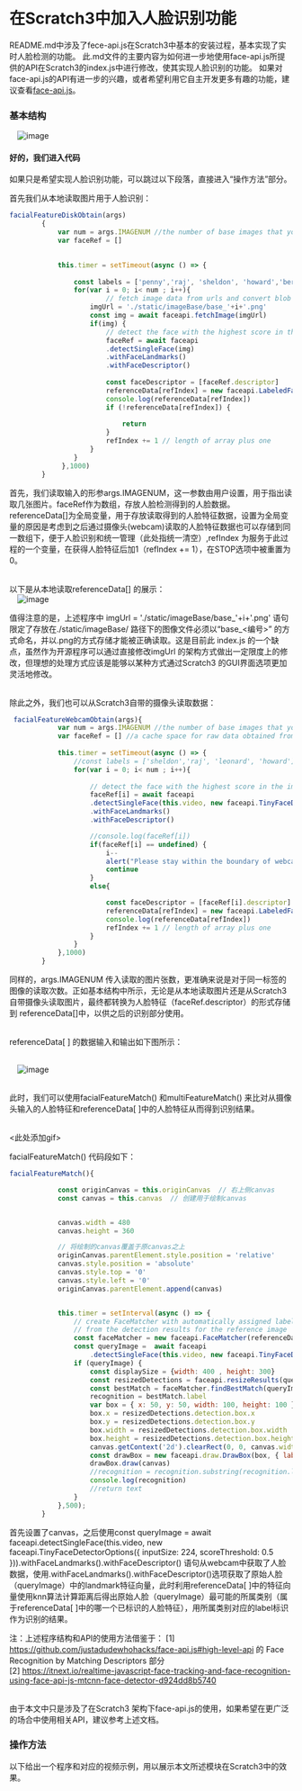 
在Scratch3中加入人脸识别功能
=================================

README.md中涉及了fece-api.js在Scratch3中基本的安装过程，基本实现了实时人脸检测的功能。
此.md文件的主要内容为如何进一步地使用face-api.js所提供的API在Scratch3的index.js中进行修改，使其实现人脸识别的功能。
如果对face-api.js的API有进一步的兴趣，或者希望利用它自主开发更多有趣的功能，建议查看[face-api.js](https://github.com/justadudewhohacks/face-api.js#high-level-api)。

### 基本结构

&emsp;![image](images/architectureForFaceapi_v1.png)<br>

#### 好的，我们进入代码

如果只是希望实现人脸识别功能，可以跳过以下段落，直接进入“操作方法”部分。

首先我们从本地读取图片用于人脸识别：
``` javascript
facialFeatureDiskObtain(args)
        {
            var num = args.IMAGENUM //the number of base images that you want to load
            var faceRef = []
            

            this.timer = setTimeout(async () => {
                
                const labels = ['penny','raj', 'sheldon', 'howard','bernadette']
                for(var i = 0; i< num ; i++){
                        // fetch image data from urls and convert blob to HTMLImage element
                    imgUrl = './static/imageBase/base_'+i+'.png'
                    const img = await faceapi.fetchImage(imgUrl)
                    if(img) {
                        // detect the face with the highest score in the image and compute it's landmarks and face descriptor
                        faceRef = await faceapi
                        .detectSingleFace(img)
                        .withFaceLandmarks()
                        .withFaceDescriptor()
    
                        const faceDescriptor = [faceRef.descriptor]
                        referenceData[refIndex] = new faceapi.LabeledFaceDescriptors(labels[i], faceDescriptor)
                        console.log(referenceData[refIndex])
                        if (!referenceData[refIndex]) {
                            
                            return
                        }
                        refIndex += 1 // length of array plus one
                    }
                }
             },1000)   
        }      
```
首先，我们读取输入的形参args.IMAGENUM，这一参数由用户设置，用于指出读取几张图片。faceRef作为数组，存放人脸检测得到的人脸数据。referenceData[]为全局变量，用于存放读取得到的人脸特征数据，设置为全局变量的原因是考虑到之后通过摄像头(webcam)读取的人脸特征数据也可以存储到同一数组下，便于人脸识别和统一管理（此处指统一清空）,refIndex 为服务于此过程的一个变量，在获得人脸特征后加1（refIndex += 1），在STOP选项中被重置为0。<br><br>

以下是从本地读取referenceData[] 的展示：<br>
&emsp;![image](scratch3_faceapi/facialFeatureDiskObtain.gif)<br>

值得注意的是，上述程序中 imgUrl = './static/imageBase/base_'+i+'.png' 语句限定了存放在./static/imageBase/ 路径下的图像文件必须以“base_<编号>” 的方式命名，并以.png的方式存储才能被正确读取。这是目前此 index.js 的一个缺点，虽然作为开源程序可以通过直接修改imgUrl 的架构方式做出一定限度上的修改，但理想的处理方式应该是能够以某种方式通过Scratch3 的GUI界面选项更加灵活地修改。<br><br>

除此之外，我们也可以从Scratch3自带的摄像头读取数据：
```javascript
 facialFeatureWebcamObtain(args){
            var num = args.IMAGENUM //the number of base images that you want to load
            var faceRef = [] //a cache space for raw data obtained from webcam
            
            this.timer = setTimeout(async () => {
                //const labels = ['sheldon','raj', 'leonard', 'howard']
                for(var i = 0; i< num ; i++){
                        
                    // detect the face with the highest score in the image and compute it's landmarks and face descriptor
                    faceRef[i] = await faceapi
                    .detectSingleFace(this.video, new faceapi.TinyFaceDetectorOptions({ inputSize: 224, scoreThreshold: 0.5 }))
                    .withFaceLandmarks()
                    .withFaceDescriptor()

                    //console.log(faceRef[i])
                    if(faceRef[i] == undefined) { 
                        i-- 
                        alert("Please stay within the boundary of webcam, thanks!")
                        continue
                    }
                    else{

                        const faceDescriptor = [faceRef[i].descriptor]
                        referenceData[refIndex] = new faceapi.LabeledFaceDescriptors(args.NAME,faceDescriptor)
                        console.log(referenceData[refIndex])
                        refIndex += 1 // length of array plus one
                    }
                }
            },1000)   
        }
```
同样的，args.IMAGENUM 传入读取的图片张数，更准确来说是对于同一标签的图像的读取次数。正如基本结构中所示，无论是从本地读取图片还是从Scratch3自带摄像头读取图片，最终都转换为人脸特征（faceRef.descriptor）的形式存储到 referenceData[]中，以供之后的识别部分使用。<br><br>

referenceData[ ] 的数据输入和输出如下图所示：<br><br>

&emsp;![image](images/architectureForFaceapi_s2_v1.png)<br><br>

此时，我们可以使用facialFeatureMatch() 和multiFeatureMatch() 来比对从摄像头输入的人脸特征和referenceData[ ]中的人脸特征从而得到识别结果。<br><br>

<此处添加gif>

facialFeatureMatch() 代码段如下：
```javascript
facialFeatureMatch(){

            const originCanvas = this.originCanvas  // 右上侧canvas
            const canvas = this.canvas  // 创建用于绘制canvas


            canvas.width = 480
            canvas.height = 360

            // 将绘制的canvas覆盖于原canvas之上
            originCanvas.parentElement.style.position = 'relative'
            canvas.style.position = 'absolute'
            canvas.style.top = '0'
            canvas.style.left = '0'
            originCanvas.parentElement.append(canvas)


            this.timer = setInterval(async () => {
                // create FaceMatcher with automatically assigned labels
                // from the detection results for the reference image
                const faceMatcher = new faceapi.FaceMatcher(referenceData)
                const queryImage =  await faceapi
                    .detectSingleFace(this.video, new faceapi.TinyFaceDetectorOptions({ inputSize: 224, scoreThreshold: 0.5 })).withFaceLandmarks().withFaceDescriptor()
                if (queryImage) {
                    const displaySize = {width: 400 , height: 300}
                    const resizedDetections = faceapi.resizeResults(queryImage, displaySize)
                    const bestMatch = faceMatcher.findBestMatch(queryImage.descriptor)
                    recognition = bestMatch.label
                    var box = { x: 50, y: 50, width: 100, height: 100 }
                    box.x = resizedDetections.detection.box.x 
                    box.y = resizedDetections.detection.box.y 
                    box.width = resizedDetections.detection.box.width 
                    box.height = resizedDetections.detection.box.height 
                    canvas.getContext('2d').clearRect(0, 0, canvas.width, canvas.height)
                    const drawBox = new faceapi.draw.DrawBox(box, { label: recognition })
                    drawBox.draw(canvas)
                    //recognition = recognition.substring(recognition.length-5)
                    console.log(recognition)
                    //return text
                }
            },500);
        }   
```
首先设置了canvas，之后使用const queryImage =  await faceapi.detectSingleFace(this.video, new faceapi.TinyFaceDetectorOptions({ inputSize: 224, scoreThreshold: 0.5 })).withFaceLandmarks().withFaceDescriptor() 语句从webcam中获取了人脸数据，使用.withFaceLandmarks().withFaceDescriptor()选项获取了原始人脸（queryImage）中的landmark特征向量，此时利用referenceData[ ]中的特征向量使用knn算法计算距离后得出原始人脸（queryImage）最可能的所属类别（属于referenceData[ ]中的哪一个已标识的人脸特征），用所属类别对应的label标识作为识别的结果。

注：上述程序结构和API的使用方法借鉴于：
[1] https://github.com/justadudewhohacks/face-api.js#high-level-api 的 Face Recognition by Matching Descriptors 部分<br>
[2] https://itnext.io/realtime-javascript-face-tracking-and-face-recognition-using-face-api-js-mtcnn-face-detector-d924dd8b5740 <br><br>

由于本文中只是涉及了在Scratch3 架构下face-api.js的使用，如果希望在更广泛的场合中使用相关API，建议参考上述文档。


### 操作方法

以下给出一个程序和对应的视频示例，用以展示本文所述模块在Scratch3中的效果。




